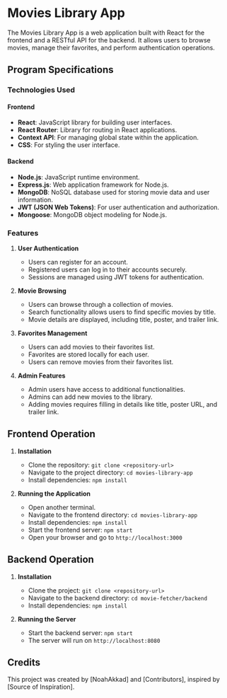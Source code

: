 # Movies Library App

The Movies Library App is a web application built with React for the frontend and a RESTful API for the backend. It allows users to browse movies, manage their favorites, and perform authentication operations.

## Program Specifications

### Technologies Used

#### Frontend
- **React**: JavaScript library for building user interfaces.
- **React Router**: Library for routing in React applications.
- **Context API**: For managing global state within the application.
- **CSS**: For styling the user interface.

#### Backend
- **Node.js**: JavaScript runtime environment.
- **Express.js**: Web application framework for Node.js.
- **MongoDB**: NoSQL database used for storing movie data and user information.
- **JWT (JSON Web Tokens)**: For user authentication and authorization.
- **Mongoose**: MongoDB object modeling for Node.js.

### Features

1. **User Authentication**
   - Users can register for an account.
   - Registered users can log in to their accounts securely.
   - Sessions are managed using JWT tokens for authentication.

2. **Movie Browsing**
   - Users can browse through a collection of movies.
   - Search functionality allows users to find specific movies by title.
   - Movie details are displayed, including title, poster, and trailer link.

3. **Favorites Management**
   - Users can add movies to their favorites list.
   - Favorites are stored locally for each user.
   - Users can remove movies from their favorites list.

4. **Admin Features**
   - Admin users have access to additional functionalities.
   - Admins can add new movies to the library.
   - Adding movies requires filling in details like title, poster URL, and trailer link.

## Frontend Operation

1. **Installation**
   - Clone the repository: `git clone <repository-url>`
   - Navigate to the project directory: `cd movies-library-app`
   - Install dependencies: `npm install`

2. **Running the Application**
   - Open another terminal.
   - Navigate to the frontend directory: `cd movies-library-app`
   - Install dependencies: `npm install`
   - Start the frontend server: `npm start`
   - Open your browser and go to `http://localhost:3000`

## Backend Operation

1. **Installation**
   - Clone the project: `git clone <repository-url>`
   - Navigate to the backend directory: `cd movie-fetcher/backend`
   - Install dependencies: `npm install`

2. **Running the Server**
   - Start the backend server: `npm start`
   - The server will run on `http://localhost:8080`

## Credits
This project was created by [NoahAkkad] and [Contributors], inspired by [Source of Inspiration].
